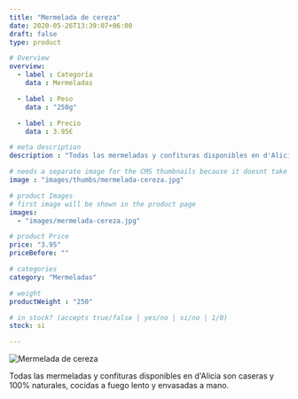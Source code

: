 ```yaml
---
title: "Mermelada de cereza"
date: 2020-05-26T13:39:07+06:00
draft: false
type: product

# Overview
overview:
  - label : Categoría
    data : Mermeladas

  - label : Peso
    data : "250g"

  - label : Precio
    data : 3.95€

# meta description
description : "Todas las mermeladas y confituras disponibles en d'Alicia son caseras y 100% naturales, cocidas a fuego lento y envasadas a mano."

# needs a separate image for the CMS thumbnails because it doesnt take arrays (slideshow images)
image : "images/thumbs/mermelada-cereza.jpg"

# product Images
# first image will be shown in the product page
images:
  - "images/mermelada-cereza.jpg"

# product Price
price: "3.95"
priceBefore: ""

# categories
category: "Mermeladas"

# weight
productWeight : "250"

# in stock? (accepts true/false | yes/no | si/no | 1/0)
stock: si

---
```

![Mermelada de cereza](/images/mermelada-cereza.jpg "Mermelada de cereza")

Todas las mermeladas y confituras disponibles en d'Alicia son caseras y 100% naturales, cocidas a fuego lento y envasadas a mano.
